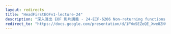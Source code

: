 ```yaml
---
layout: redirects
title: "HeadFirstEOFv1-lecture-24"
description: "深入淺出 EOF 影片講義 - 24-EIP-6206 Non-returning functions"
redirect_to: "https://docs.google.com/presentation/d/1FWxSEZeQE_Xwe8ZNVsl0MUzJLA4843RmpZXwkW21Lrc/edit?usp=sharing"
---
```

